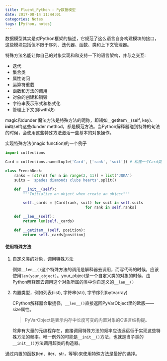 ```yaml
---
title: Fluent_Python - Py数据模型
date: 2017-08-14 11:44:01
categories: Notes
tags: [Python, notes]
---
```


数据模型其实是对Python框架的描述，它规范了这么语言自身构建模块的接口，这些模块包括但不限于序列、迭代器、函数、类和上下文管理器。

<!-- more -->

特殊方法名能让你自己的对象实现和和支持一下的语言架构，并与之交互:

- 迭代
- 集合类
- 属性访问
- 运算符重载
- 函数和方法的调用
- 对象的创建和销毁
- 字符串表示形式和格式化
- 管理上下文(即with块)

magic和dunder
魔法方法是特殊方法的昵称，即诸如__getitem__(self, key)、__init__(self)这些dunder method，都是模范方法。当Python解释器碰到特殊的句法的时候，会使用这些特殊方法激活一些基本的对象操作。

实现特殊方法(magic function)的一个例子

```python
import collections

Card = collections.namedtuple('Card', ['rank', 'suit']) # 构建一个Card类。namedtuple 用以构建只有少数属性但是没有方法的对象，如数据库条目。

class FrenchDeck:
    ranks = [str(n) for n in range(2, 11)] + list('JQKA')
    suits = 'spades diamonds clubs hearts'.split()

    def __init__(self):
        """Initialize an object when create an object"""

        self._cards = [Card(rank, suit) for suit in self.suits
                                    for rank in self.ranks]

    def __len__(self):
        return len(self._cards)

    def __getitem__(self, position):
        return self._cards[position]
```

#### 使用特殊方法

1. 自定义类的对象，调用特殊方法

   例如`__len__()`这个特殊方法的调用是解释器去调用，而写代码的时候，应该使用`len(your_object)`。your_object是一个自定义类的对象的时候，由Python解释器去调用这个对象所属的类中你自定义的`__len__()`

2. 内置类型，例如列表(list), 字符串(str), 字节序列(bytearray)

   CPython解释器会取捷径，`__len__()`直接返回PyVarObject里的欧版——size属性。
   >PyVarObject是表示内存中长度可变的内置对象的C语言结构提。

   除非有大量的元编程存在，直接调用特殊方法的频率应该远远低于实现这些特殊方法的频率。唯一例外的可能是`__init__()`方法，也就是当子类的`__init__()`方法调用超类的构造器。

  通过内置的函数(len、iter、str，等等)来使用特殊方法是最好的选择。
